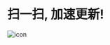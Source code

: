 # 扫一扫, 加速更新!
![icon](https://github.com/YueChan/Live/assets/10445218/f36b2347-f3e3-4a42-843d-1655976e271a)
